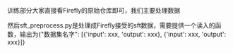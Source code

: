 训练部分大家直接看Firefly的原始仓库即可，我们主要处理数据

然后sft_preprocess.py是处理成Firefly接受的sft数据，需要提供一个读入的函数，输出为{"数据集名字": [{'input': xxx, 'output': xxx}, {'input': xxx, 'output': xxx}]}
